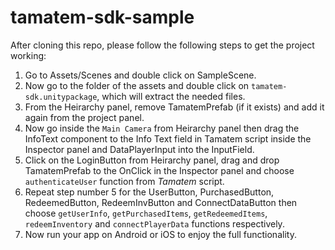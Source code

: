 # tamatem-sdk-sample

After cloning this repo, please follow the following steps to get the project working:

1. Go to Assets/Scenes and double click on SampleScene.
2. Now go to the folder of the assets and double click on `tamatem-sdk.unitypackage`, which will extract the needed files.
3. From the Heirarchy panel, remove TamatemPrefab (if it exists) and add it again from the project panel.
4. Now go inside the `Main Camera` from Heirarchy panel then drag the InfoText component to the Info Text field in Tamatem script inside the Inspector panel and DataPlayerInput into the InputField.
5. Click on the LoginButton from Heirarchy panel, drag and drop TamatemPrefab to the OnClick in the Inspector panel and choose `authenticateUser` function from *Tamatem* script.
6. Repeat step number 5 for the UserButton, PurchasedButton, RedeemedButton, RedeemInvButton and ConnectDataButton then choose `getUserInfo`, `getPurchasedItems`, `getRedeemedItems`, `redeemInventory` and `connectPlayerData` functions respectively.
7. Now run your app on Android or iOS to enjoy the full functionality.
